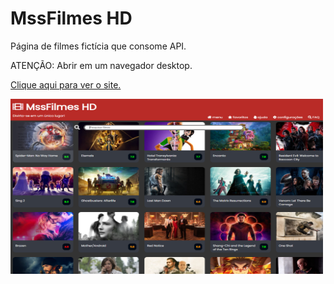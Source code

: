 # MssFilmes HD
Página de filmes fictícia que consome API.

ATENÇÃO: Abrir em um navegador desktop.

<a href="https://mssdesign.github.io/mssfilmes/" target="_blank">Clique aqui para ver o site.</a>

<img src="https://github.com/mssdesign/portfolios/blob/main/portifolio_vs1/src/Assets/WebSitesPreview/SuperFilms.png?raw=true" target='_blank' width="500" height="280">
